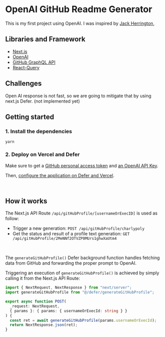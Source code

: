 # OpenAI GitHub Readme Generator

This is my first project using OpenAI. I was inspired by [Jack Herrington](https://github.com/jherr),

## Libraries and Framework

- [Next.js](https://nextjs.org/)
- [OpenAI](https://openai.com/)
- [GitHub GraphQL API](https://docs.github.com/en/graphql)
- [React-Query](https://react-query.tanstack.com/)

## Challenges

Open AI response is not fast, so we are going to mitigate that by using next.js Defer. (not implemented yet)

## Getting started

### 1. Install the dependencies

```
yarn
```

### 2. Deploy on Vercel and Defer

Make sure to get a [GitHub personal access token](https://github.com/settings/tokens) and [an OpenAI API Key](https://platform.openai.com/account/api-keys).

Then, [configure the application on Defer and Vercel](https://docs.defer.run/quickstart/next/).

<br/>

## How it works

The Next.js API Route `/api/gitHubProfile/[usernameOrExecID]` is used as follow:

- Trigger a new generation: `POST /api/gitHubProfile/charlypoly`
- Get the status and result of a profile text generation: `GET /api/gitHubProfile/2MeNNf2OTVZP0MUrs1ghwXaUtm4`

<br/>

The `generateGitHubProfile()` Defer background function handles fetching data from GitHub and forwarding the proper prompt to OpenAI.

Triggering an execution of `generateGitHubProfile()` is achieved by simply calling it from the Next.js API Route:

```ts
import { NextRequest, NextResponse } from "next/server";
import generateGitHubProfile from "@/defer/generateGitHubProfile";

export async function POST(
  _request: NextRequest,
  { params }: { params: { usernameOrExecId: string } }
) {
  const ret = await generateGitHubProfile(params.usernameOrExecId);
  return NextResponse.json(ret);
}
```
